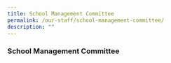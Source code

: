 ```yaml
---
title: School Management Committee
permalink: /our-staff/school-management-committee/
description: ""
---
```

### **School Management Committee**
